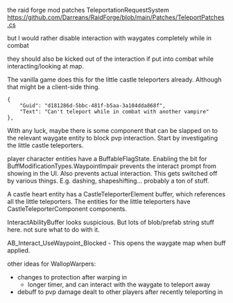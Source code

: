 the raid forge mod patches TeleportationRequestSystem
https://github.com/Darreans/RaidForge/blob/main/Patches/TeleportPatches.cs


but I would rather disable interaction with waygates completely while in combat

they should also be kicked out of the interaction if put into combat while interacting/looking at map.

The vanilla game does this for the little castle teleporters already.
Although that might be a client-side thing.

```
{
    "Guid": "d181286d-5bbc-481f-b5aa-3a104dda868f",
    "Text": "Can't teleport while in combat with another vampire"
},
```

With any luck, maybe there is some component that can be slapped on to the relevant waygate entity to block pvp interaction.
Start by investigating the little castle teleporters.


player character entities have a BuffableFlagState.
Enabling the bit for BuffModificationTypes.WaypointImpair prevents the interact prompt from showing in the UI.
Also prevents actual interaction.
This gets switched off by various things. E.g. dashing, shapeshifting... probably a ton of stuff.


A castle heart entity has a CastleTeleporterElement buffer, which references all the little teleporters.
The entities for the little teleporters have CastleTeleporterComponent components.


InteractAbilityBuffer looks suspicious. But lots of blob/prefab string stuff here. not sure what to do with it.


 AB_Interact_UseWaypoint_Blocked - This opens the waygate map when buff applied.



other ideas for WallopWarpers:
- changes to protection after warping in
  - longer timer, and can interact with the waygate to teleport away
- debuff to pvp damage dealt to other players after recently teleporting in